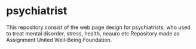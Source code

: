 # psychiatrist
This repository consist of the web page design for psychiatrists, who used to treat mental disorder, stress, health, neauro etc
Repository made as Assignment United Well-Being Foundation.

